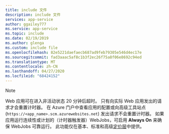 ```yaml
---
title: include 文件
description: include 文件
services: app-service
author: ggailey777
ms.service: app-service
ms.topic: include
ms.date: 02/19/2019
ms.author: glenga
ms.custom: include file
ms.openlocfilehash: 82e5221daefaecb687ad9feb79305e546d4ec17e
ms.sourcegitcommit: fad3aaac5af8c1b3f2ec26f75a8f06e8692c94ed
ms.translationtype: MT
ms.contentlocale: zh-CN
ms.lasthandoff: 04/27/2020
ms.locfileid: "68424152"
---
```

> [!NOTE]
> Web 应用可在进入非活动状态 20 分钟后超时。 只有向实际 Web 应用发出的请求才会重置计时器。 在 Azure 门户中查看应用的配置或向高级工具站点 (`https://<app_name>.scm.azurewebsites.net`) 发出请求不会重置计时器。 如果应用运行连续性或计划的（计时器触发器）WebJobs，可启用 **Always On** 来确保 WebJobs 可靠运行。 此功能仅在基本、标准和高级[定价层](https://azure.microsoft.com/pricing/details/app-service/?ref=microsoft.com&utm_source=microsoft.com&utm_medium=docs&utm_campaign=visualstudio)中提供。
